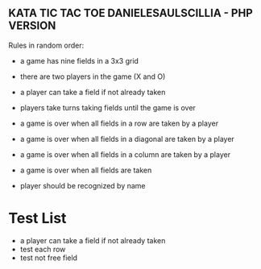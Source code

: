 ## KATA TIC TAC TOE DANIELESAULSCILLIA - PHP VERSION

Rules in random order:

 - a game has nine fields in a 3x3 grid
 - there are two players in the game (X and O)

 - a player can take a field if not already taken
 - players take turns taking fields until the game is over

 - a game is over when all fields in a row are taken by a player
 - a game is over when all fields in a diagonal are taken by a player
 - a game is over when all fields in a column are taken by a player
 - a game is over when all fields are taken

 - player should be recognized by name

# Test List

- a player can take a field if not already taken
- test each row
- test not free field
